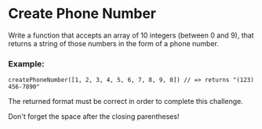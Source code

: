 # Create Phone Number

Write a function that accepts an array of 10 integers (between 0 and 9), that returns a string of those numbers in the form of a phone number.

### Example:

    createPhoneNumber([1, 2, 3, 4, 5, 6, 7, 8, 9, 0]) // => returns "(123) 456-7890"

The returned format must be correct in order to complete this challenge.

Don't forget the space after the closing parentheses!
